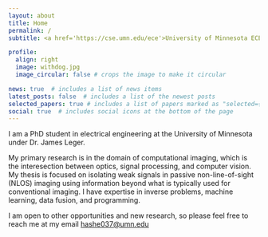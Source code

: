 ```yaml
---
layout: about
title: Home
permalink: /
subtitle: <a href='https://cse.umn.edu/ece'>University of Minnesota ECE Department</a>

profile:
  align: right
  image: withdog.jpg
  image_circular: false # crops the image to make it circular

news: true  # includes a list of news items
latest_posts: false  # includes a list of the newest posts
selected_papers: true # includes a list of papers marked as "selected={true}"
social: true  # includes social icons at the bottom of the page
---
```


I am a PhD student in electrical engineering at the University of Minnesota under Dr. James Leger.

My primary research is in the domain of computational imaging, which is the interesection between optics, signal processing, and computer vision. My thesis is focused on isolating weak signals in passive non-line-of-sight (NLOS) imaging using information beyond what is typically used for conventional imaging. I have expertise in inverse problems, machine learning, data fusion, and programming.

I am open to other opportunities and new research, so please feel free to reach me at my email hashe037@umn.edu
